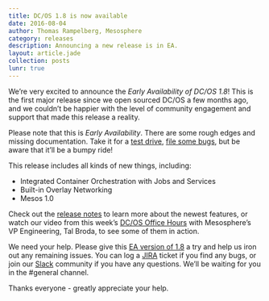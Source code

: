 ```yaml
---
title: DC/OS 1.8 is now available
date: 2016-08-04
author: Thomas Rampelberg, Mesosphere
category: releases
description: Announcing a new release is in EA.
layout: article.jade
collection: posts
lunr: true
---
```


We’re very excited to announce the *Early Availability of DC/OS 1.8*! This is the first major release since we open sourced DC/OS a few months ago, and we couldn’t be happier with the level of community engagement and support that made this release a reality.

Please note that this is *Early Availability*. There are some rough edges and missing documentation. Take it for a [test drive][releases], [file some bugs][jira], but be aware that it’ll be a bumpy ride!

This release includes all kinds of new things, including:

- Integrated Container Orchestration with Jobs and Services
- Built-in Overlay Networking
- Mesos 1.0

Check out the [release notes][notes] to learn more about the newest features, or watch our video from this week’s [DC/OS Office Hours][office_hours] with Mesosphere’s VP Engineering, Tal Broda, to see some of them in action.

We need your help. Please give this [EA version of 1.8][releases] a try and help us iron out any remaining issues. You can log a [JIRA][jira] ticket if you find any bugs, or join our [Slack][slack] community if you have any questions. We’ll be waiting for you in the #general channel.

Thanks everyone - greatly appreciate your help.

[releases]: https://dcos.io/releases/
[jira]: https://dcosjira.atlassian.net/
[notes]: https://dcos.io/releases/1.8.0/
[office_hours]: https://www.youtube.com/watch?v=bxeLOZ-5wmc
[slack]: http://chat.dcos.io/
